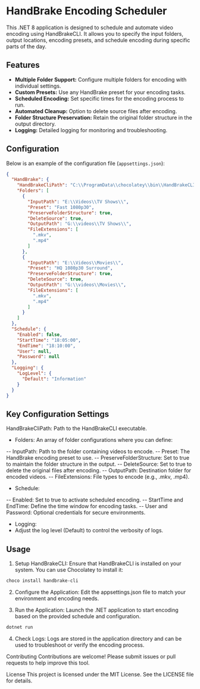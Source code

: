# HandBrake Encoding Scheduler

This .NET 8 application is designed to schedule and automate video encoding using HandBrakeCLI. It allows you to specify the input folders, output locations, encoding presets, and schedule encoding during specific parts of the day.

## Features

- **Multiple Folder Support:** Configure multiple folders for encoding with individual settings.
- **Custom Presets:** Use any HandBrake preset for your encoding tasks.
- **Scheduled Encoding:** Set specific times for the encoding process to run.
- **Automated Cleanup:** Option to delete source files after encoding.
- **Folder Structure Preservation:** Retain the original folder structure in the output directory.
- **Logging:** Detailed logging for monitoring and troubleshooting.

## Configuration

Below is an example of the configuration file (`appsettings.json`):

```json
{
  "HandBrake": {
    "HandBrakeCliPath": "C:\\ProgramData\\chocolatey\\bin\\HandBrakeCLI.exe",
    "Folders": [
      {
        "InputPath": "E:\\Videos\\TV Shows\\",
        "Preset": "Fast 1080p30",
        "PreserveFolderStructure": true,
        "DeleteSource": true,
        "OutputPath": "G:\\videos\\TV Shows\\",
        "FileExtensions": [
          ".mkv",
          ".mp4"
        ]
      },
      {
        "InputPath": "E:\\Videos\\Movies\\",
        "Preset": "HQ 1080p30 Surround",
        "PreserveFolderStructure": true,
        "DeleteSource": true,
        "OutputPath": "G:\\videos\\Movies\\",
        "FileExtensions": [
          ".mkv",
          ".mp4"
        ]
      }
    ]
  },
  "Schedule": {
    "Enabled": false,
    "StartTime": "18:05:00",
    "EndTime": "18:10:00",
    "User": null,
    "Password": null
  },
  "Logging": {
    "LogLevel": {
      "Default": "Information"
    }
  }
}

```

## Key Configuration Settings
HandBrakeCliPath: Path to the HandBrakeCLI executable.

- Folders: An array of folder configurations where you can define:

-- InputPath: Path to the folder containing videos to encode.
-- Preset: The HandBrake encoding preset to use.
-- PreserveFolderStructure: Set to true to maintain the folder structure in the output.
-- DeleteSource: Set to true to delete the original files after encoding.
-- OutputPath: Destination folder for encoded videos.
-- FileExtensions: File types to encode (e.g., .mkv, .mp4).
- Schedule:

-- Enabled: Set to true to activate scheduled encoding.
-- StartTime and EndTime: Define the time window for encoding tasks.
-- User and Password: Optional credentials for secure environments.
- Logging:
- Adjust the log level (Default) to control the verbosity of logs.

## Usage
1. Setup HandBrakeCLI:
Ensure that HandBrakeCLI is installed on your system. You can use Chocolatey to install it:
``` bash
choco install handbrake-cli
```
2. Configure the Application:
Edit the appsettings.json file to match your environment and encoding needs.

3. Run the Application:
Launch the .NET application to start encoding based on the provided schedule and configuration.
``` bash
dotnet run
```

4. Check Logs:
Logs are stored in the application directory and can be used to troubleshoot or verify the encoding process.

Contributing
Contributions are welcome! Please submit issues or pull requests to help improve this tool.

License
This project is licensed under the MIT License. See the LICENSE file for details.
